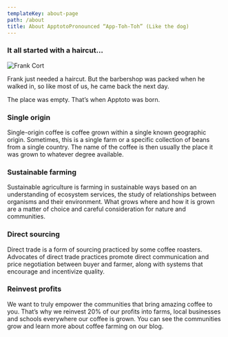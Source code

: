 ```yaml
---
templateKey: about-page
path: /about
title: About ApptotoPronounced “App-Toh-Toh” (Like the dog)
---
```

### It all started with a haircut…

![Frank Cort](/img/staff-frank-01.jpg "Frank Cort")

Frank just needed a haircut. But the barbershop was packed when he walked in, so like most of us, he came back the next day.

The place was empty. That’s when Apptoto was born.

### Single origin

Single-origin coffee is coffee grown within a single known geographic origin. Sometimes, this is a single farm or a specific collection of beans from a single country. The name of the coffee is then usually the place it was grown to whatever degree available.

### Sustainable farming

Sustainable agriculture is farming in sustainable ways based on an understanding of ecosystem services, the study of relationships between organisms and their environment. What grows where and how it is grown are a matter of choice and careful consideration for nature and communities.

### Direct sourcing

Direct trade is a form of sourcing practiced by some coffee roasters. Advocates of direct trade practices promote direct communication and price negotiation between buyer and farmer, along with systems that encourage and incentivize quality.

### Reinvest profits

We want to truly empower the communities that bring amazing coffee to you. That’s why we reinvest 20% of our profits into farms, local businesses and schools everywhere our coffee is grown. You can see the communities grow and learn more about coffee farming on our blog.